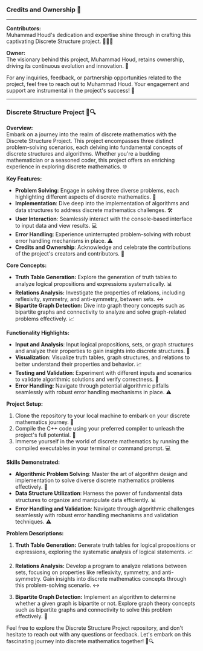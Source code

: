 ### Credits and Ownership 🌟
---

**Contributors:**  
Muhammad Houd's dedication and expertise shine through in crafting this captivating Discrete Structure project. 🎉👨‍💻

**Owner:**  
The visionary behind this project, Muhammad Houd, retains ownership, driving its continuous evolution and innovation. 🚀

For any inquiries, feedback, or partnership opportunities related to the project, feel free to reach out to Muhammad Houd. Your engagement and support are instrumental in the project's success! 📧

---

### Discrete Structure Project 🧠🔍

**Overview:**  
Embark on a journey into the realm of discrete mathematics with the Discrete Structure Project. This project encompasses three distinct problem-solving scenarios, each delving into fundamental concepts of discrete structures and algorithms. Whether you're a budding mathematician or a seasoned coder, this project offers an enriching experience in exploring discrete mathematics. 🌐

**Key Features:**  
- **Problem Solving**: Engage in solving three diverse problems, each highlighting different aspects of discrete mathematics. 🎯
- **Implementation**: Dive deep into the implementation of algorithms and data structures to address discrete mathematics challenges. 🛠️
- **User Interaction**: Seamlessly interact with the console-based interface to input data and view results. 💻
- **Error Handling**: Experience uninterrupted problem-solving with robust error handling mechanisms in place. ⚠️
- **Credits and Ownership**: Acknowledge and celebrate the contributions of the project's creators and contributors. 🌟

**Core Concepts:**  
- **Truth Table Generation:** Explore the generation of truth tables to analyze logical propositions and expressions systematically. 📊
- **Relations Analysis:** Investigate the properties of relations, including reflexivity, symmetry, and anti-symmetry, between sets. ↔️
- **Bipartite Graph Detection:** Dive into graph theory concepts such as bipartite graphs and connectivity to analyze and solve graph-related problems effectively. 📈

**Functionality Highlights:**  
- **Input and Analysis**: Input logical propositions, sets, or graph structures and analyze their properties to gain insights into discrete structures. 📝
- **Visualization**: Visualize truth tables, graph structures, and relations to better understand their properties and behavior. 📈
- **Testing and Validation**: Experiment with different inputs and scenarios to validate algorithmic solutions and verify correctness. 🧪
- **Error Handling**: Navigate through potential algorithmic pitfalls seamlessly with robust error handling mechanisms in place. ⚠️

**Project Setup:**  
1. Clone the repository to your local machine to embark on your discrete mathematics journey. 📂
2. Compile the C++ code using your preferred compiler to unleash the project's full potential. 🔧
3. Immerse yourself in the world of discrete mathematics by running the compiled executables in your terminal or command prompt. 💻

**Skills Demonstrated:**  
- **Algorithmic Problem Solving**: Master the art of algorithm design and implementation to solve diverse discrete mathematics problems effectively. 🧠
- **Data Structure Utilization**: Harness the power of fundamental data structures to organize and manipulate data efficiently. 📊
- **Error Handling and Validation**: Navigate through algorithmic challenges seamlessly with robust error handling mechanisms and validation techniques. ⚠️

**Problem Descriptions:**

1. **Truth Table Generation:** Generate truth tables for logical propositions or expressions, exploring the systematic analysis of logical statements. 📈

2. **Relations Analysis:** Develop a program to analyze relations between sets, focusing on properties like reflexivity, symmetry, and anti-symmetry. Gain insights into discrete mathematics concepts through this problem-solving scenario. ↔️

3. **Bipartite Graph Detection:** Implement an algorithm to determine whether a given graph is bipartite or not. Explore graph theory concepts such as bipartite graphs and connectivity to solve this problem effectively. 🔄

Feel free to explore the Discrete Structure Project repository, and don't hesitate to reach out with any questions or feedback. Let's embark on this fascinating journey into discrete mathematics together! 🧩🔍
